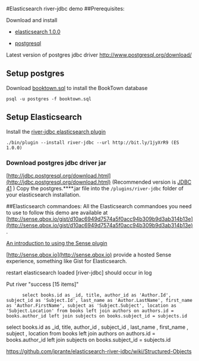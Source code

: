 #Elasticsearch river-jdbc demo
##Prerequisites:

Download and install 

- [elasticsearch 1.0.0](http://www.elasticsearch.org/overview/elkdownloads/)

- [postgresql](http://www.postgresql.org/download/)
 
Latest version of postgres jdbc driver
http://www.postgresql.org/download/

## Setup postgres
 Download  [booktown.sql](http://www.commandprompt.com/ppbook/booktown.sql)  to install  the BookTown database


	psql -u postgres -f booktown.sql


## Setup Elasticsearch
Install the  [river-jdbc elasticsearch plugin](https://github.com/jprante/elasticsearch-river-jdbc)


	./bin/plugin --install river-jdbc --url http://bit.ly/1jyXrR9 (ES 1.0.0)


### Download postgres jdbc driver jar
[http://jdbc.postgresql.org/download.html](http://jdbc.postgresql.org/download.html)
(Recommended version is [JDBC 41](http://jdbc.postgresql.org/download/postgresql-9.3-1100.jdbc41.jar)
)
Copy the postgres.****.jar file into the `/plugins/river-jdbc` folder of your elasticsearch installation.


##Elasticsearch commandoes:
All the Elasticsearch commandoes you need to use to follow this demo are available at 
[http://sense.qbox.io/gist/d10ac6949d7574a5f0acc94b309b9d3ab314b13e](http://sense.qbox.io/gist/d10ac6949d7574a5f0acc94b309b9d3ab314b13e).

[An introduction to using the Sense plugin](https://www.found.no/foundation/Sense-Elasticsearch-interface/)

[http://sense.qbox.io](http://sense.qbox.io) provide a hosted Sense experience, something like Gist for Elasticsearch. 

restart elasticsearch
loaded [river-jdbc] should occur in log


Put river
 "success [15 items]"


          select books.id as _id, title, author_id as 'Author.Id', subject_id as 'Subject.Id', last_name as 'Author.LastName', first_name as 'Author.FirstName', subject as 'Subject.Subject', location as 'Subject.Location' from books left join authors on authors.id = books.author_id left join subjects on books.subject_id = subjects.id

select books.id as _id, title, author_id  , subject_id  , last_name  , first_name  , subject  , location  from books left join authors on authors.id = books.author_id left join subjects on books.subject_id = subjects.id

https://github.com/jprante/elasticsearch-river-jdbc/wiki/Structured-Objects
